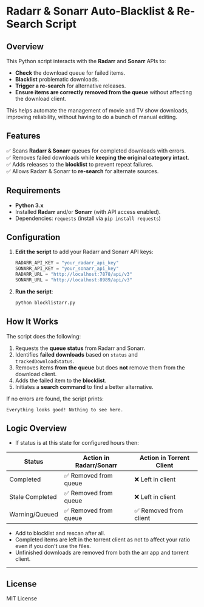 # Radarr & Sonarr Auto-Blacklist & Re-Search Script

## Overview

This Python script interacts with the **Radarr** and **Sonarr** APIs to:
- **Check** the download queue for failed items.
- **Blacklist** problematic downloads.
- **Trigger a re-search** for alternative releases.
- **Ensure items are correctly removed from the queue** without affecting the download client.

This helps automate the management of movie and TV show downloads, improving reliability, without having to do a bunch of manual editing.

## Features
✅ Scans **Radarr & Sonarr** queues for completed downloads with errors.  
✅ Removes failed downloads while **keeping the original category intact**.  
✅ Adds releases to the **blocklist** to prevent repeat failures.  
✅ Allows Radarr & Sonarr to **re-search** for alternate sources.    

## Requirements

- **Python 3.x**
- Installed **Radarr** and/or **Sonarr** (with API access enabled).
- Dependencies: `requests` (install via `pip install requests`)

## Configuration

1. **Edit the script** to add your Radarr and Sonarr API keys:
   ```python
   RADARR_API_KEY = "your_radarr_api_key"
   SONARR_API_KEY = "your_sonarr_api_key"
   RADARR_URL = "http://localhost:7878/api/v3"
   SONARR_URL = "http://localhost:8989/api/v3"
   ```

2. **Run the script**:
   ```bash
   python blocklistarr.py
   ```
   
## How It Works

The script does the following:
1. Requests the **queue status** from Radarr and Sonarr.
2. Identifies **failed downloads** based on `status` and `trackedDownloadStatus`.
3. Removes items **from the queue** but does **not** remove them from the download client.
4. Adds the failed item to the **blocklist**.
5. Initiates a **search command** to find a better alternative.

If no errors are found, the script prints:
```
Everything looks good! Nothing to see here.
```

## Logic Overview
* If status is at this state for configured hours then:

|     Status         | Action in Radarr/Sonarr | Action in Torrent Client |
|--------------------|--------------------------|---------------------------|
| Completed          | ✅ Removed from queue     | ❌ Left in client         |
| Stale Completed    | ✅ Removed from queue     | ❌ Left in client         |
| Warning/Queued     | ✅ Removed from queue     | ✅ Removed from client    |

* Add to blocklist and rescan after all.
* Completed items are left in the torrent client as not to affect your ratio even if you don't use the files.
* Unfinished downloads are removed from both the arr app and torrent client.

---

## License
MIT License
